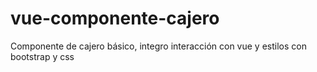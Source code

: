 # vue-componente-cajero

Componente de cajero básico, integro interacción con vue y estilos con bootstrap y css
